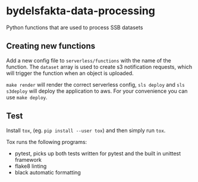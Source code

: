 # bydelsfakta-data-processing
Python functions that are used to process SSB datasets


## Creating new functions
Add a new config file to `serverless/functions` with the name of the function. 
The `dataset` array is used to create s3 notification requests, which will trigger the function
when an object is uploaded. 


`make render` will render the correct serverless config, `sls deploy` and `sls s3deploy`
will deploy the application to aws. For your convenience you can use `make deploy`.

## Test

Install `tox`, (eg. `pip install --user tox`) and then simply run `tox`.

Tox runs the following programs:
 - pytest, picks up both tests written for pytest and the built in unittest framework
 - flake8 linting
 - black automatic formatting
